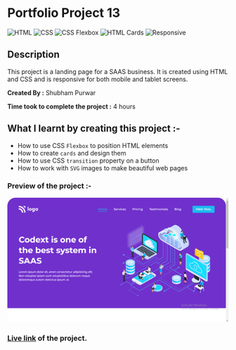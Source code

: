 # Portfolio Project 13

![HTML](https://img.shields.io/badge/-HTML-red)
![CSS](https://img.shields.io/badge/-CSS-brightgreen)
![CSS Flexbox](https://img.shields.io/badge/CSS%20Flexbox-blue)
![HTML Cards](https://img.shields.io/badge/-HTML%20Cards-orange)
![Responsive](https://img.shields.io/badge/-Responsive-blueviolet)

## Description

This project is a landing page for a SAAS business. It is created using HTML and CSS and is responsive for both mobile and tablet screens.

**Created By :** Shubham Purwar

**Time took to complete the project :** 4 hours

## What I learnt by creating this project :-

- How to use CSS `Flexbox` to position HTML elements
- How to create `cards` and design them
- How to use CSS `transition` property on a button
- How to work with `SVG` images to make beautiful web pages

### Preview of the project :-

![preview](<./previews/Screenshot%20(121).png>)

### [Live link](https://portfolio-project-13.vercel.app/) of the project.
